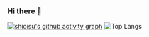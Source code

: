 ### Hi there 👋
[![shioisu's github activity graph](https://github-readme-activity-graph.vercel.app/graph?username=shioisu&theme=react-dark)](https://github.com/shioisu/github-readme-activity-graph)
![Top Langs](https://github-readme-stats.vercel.app/api/top-langs/?username=shioisu&layout=compact)

<!--
**shioisu/shioisu** is a ✨ _special_ ✨ repository because its `README.md` (this file) appears on your GitHub profile.

Here are some ideas to get you started:

- 🔭 I’m currently working on ...
- 🌱 I’m currently learning ...
- 👯 I’m looking to collaborate on ...
- 🤔 I’m looking for help with ...
- 💬 Ask me about ...
- 📫 How to reach me: ...
- 😄 Pronouns: ...
- ⚡ Fun fact: ...
-->
